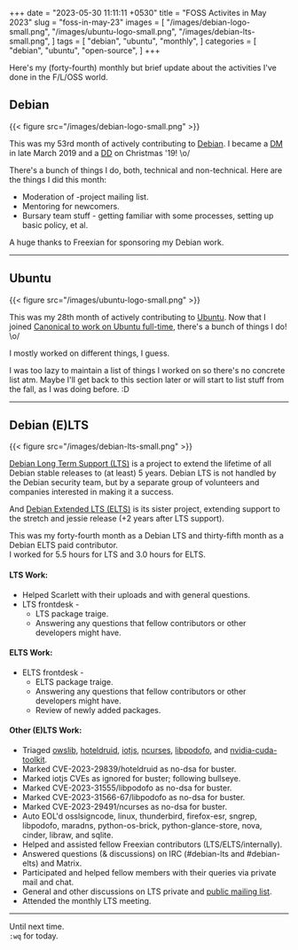 +++
date = "2023-05-30 11:11:11 +0530"
title = "FOSS Activites in May 2023"
slug = "foss-in-may-23"
images = [
    "/images/debian-logo-small.png",
    "/images/ubuntu-logo-small.png",
    "/images/debian-lts-small.png",
]
tags = [
    "debian",
    "ubuntu",
    "monthly",
]
categories = [
    "debian",
    "ubuntu",
    "open-source",
]
+++

Here's my (forty-fourth) monthly but brief update about the activities I've done in the F/L/OSS world.

## Debian
{{< figure src="/images/debian-logo-small.png" >}}

This was my 53rd month of actively contributing to [Debian](https://www.debian.org/).
I became a [DM](https://wiki.debian.org/DebianMaintainer) in late March 2019 and a [DD](https://wiki.debian.org/DebianDeveloper) on Christmas '19! \o/

There's a bunch of things I do, both, technical and non-technical. Here are the things I did this month:

- Moderation of -project mailing list.
- Mentoring for newcomers.
- Bursary team stuff - getting familiar with some processes, setting up basic policy, et al.

A huge thanks to Freexian for sponsoring my Debian work.

---

## Ubuntu
{{< figure src="/images/ubuntu-logo-small.png" >}}

This was my 28th month of actively contributing to [Ubuntu](https://ubuntu.com/about).
Now that I joined [Canonical to work on Ubuntu full-time](https://utkarsh2102.org/posts/hello-canonical/), there's a bunch of things I do! \o/

I mostly worked on different things, I guess.

I was too lazy to maintain a list of things I worked on so there's
no concrete list atm. Maybe I'll get back to this section later or
will start to list stuff from the fall, as I was doing before. :D

---

## Debian (E)LTS
{{< figure src="/images/debian-lts-small.png" >}}

[Debian Long Term Support (LTS)](https://www.freexian.com/en/services/debian-lts.html) is a project to extend the lifetime of all Debian stable releases to (at least) 5 years. Debian LTS is not handled by the Debian security team, but by a separate group of volunteers and companies interested in making it a success.  

And [Debian Extended LTS (ELTS)](https://deb.freexian.com/extended-lts) is its sister project, extending support to the stretch and jessie release (+2 years after LTS support).

This was my forty-fourth month as a Debian LTS and thirty-fifth month as a Debian ELTS paid contributor.  
I worked for 5.5 hours for LTS and 3.0 hours for ELTS.

#### LTS Work:

- Helped Scarlett with their uploads and with general questions.
- LTS frontdesk -
  - LTS package traige.
  - Answering any questions that fellow contributors or other developers might have.

#### ELTS Work:

- ELTS frontdesk -
  - ELTS package traige.
  - Answering any questions that fellow contributors or other developers might have.
  - Review of newly added packages.

#### Other (E)LTS Work:

- Triaged [owslib](https://tracker.debian.org/pkg/owslib),
[hoteldruid](https://tracker.debian.org/pkg/hoteldruid),
[iotjs](https://tracker.debian.org/pkg/iotjs),
[ncurses](https://tracker.debian.org/pkg/ncurses),
[libpodofo](https://tracker.debian.org/pkg/libpodofo), and
[nvidia-cuda-toolkit](https://tracker.debian.org/pkg/nvidia-cuda-toolkit).
- Marked CVE-2023-29839/hoteldruid as no-dsa for buster.
- Marked iotjs CVEs as ignored for buster; following bullseye.
- Marked CVE-2023-31555/libpodofo as no-dsa for buster.
- Marked CVE-2023-31566-67/libpodofo as no-dsa for buster.
- Marked CVE-2023-29491/ncurses as no-dsa for buster.
- Auto EOL'd osslsigncode, linux, thunderbird, firefox-esr, sngrep, libpodofo, maradns, python-os-brick, python-glance-store, nova, cinder, libraw, and sqlite.
- Helped and assisted fellow Freexian contributors (LTS/ELTS/internally).
- Answered questions (& discussions) on IRC (#debian-lts and #debian-elts) and Matrix.
- Participated and helped fellow members with their queries via private mail and chat.
- General and other discussions on LTS private and [public mailing list](https://lists.debian.org/debian-lts/2023/05/threads.html).
- Attended the monthly LTS meeting.

---

Until next time.  
`:wq` for today.
